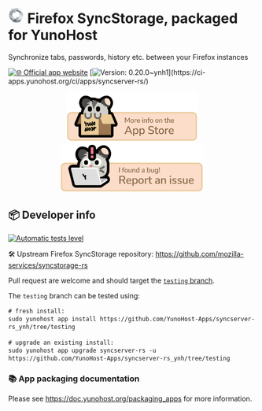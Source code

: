 <!--
N.B.: This README was automatically generated by <https://github.com/YunoHost/apps_tools/blob/main/readme_generator>
It shall NOT be edited by hand.
-->

<h1>
  <img src="https://raw.githubusercontent.com/YunoHost/apps/main/logos/syncserver-rs.png" width="32px" alt="Logo of Firefox SyncStorage">
  Firefox SyncStorage, packaged for YunoHost
</h1>

Synchronize tabs, passwords, history etc. between your Firefox instances

[![🌐 Official app website](https://img.shields.io/badge/Official_app_website-darkgreen?style=for-the-badge)](https://www.mozilla.org/en-GB/firefox/features/sync/)
[![Version: 0.20.0~ynh1](https://img.shields.io/badge/Version-0.20.0~ynh1-rgb(18,138,11)?style=for-the-badge)](https://ci-apps.yunohost.org/ci/apps/syncserver-rs/)

<div align="center">
<a href="https://apps.yunohost.org/app/syncserver-rs"><img height="100px" src="https://github.com/YunoHost/yunohost-artwork/raw/refs/heads/main/badges/neopossum-badges/badge_more_info_on_the_appstore.svg"/></a>
<a href="https://github.com/YunoHost-Apps/syncserver-rs_ynh/issues"><img height="100px" src="https://github.com/YunoHost/yunohost-artwork/raw/refs/heads/main/badges/neopossum-badges/badge_report_an_issue.svg"/></a>
</div>

## 📦 Developer info

[![Automatic tests level](https://apps.yunohost.org/badge/cilevel/syncserver-rs)](https://ci-apps.yunohost.org/ci/apps/syncserver-rs/)

🛠️ Upstream Firefox SyncStorage repository: <https://github.com/mozilla-services/syncstorage-rs>

Pull request are welcome and should target the [`testing` branch](https://github.com/YunoHost-Apps/syncserver-rs_ynh/tree/testing).

The `testing` branch can be tested using:
```
# fresh install:
sudo yunohost app install https://github.com/YunoHost-Apps/syncserver-rs_ynh/tree/testing

# upgrade an existing install:
sudo yunohost app upgrade syncserver-rs -u https://github.com/YunoHost-Apps/syncserver-rs_ynh/tree/testing
```

### 📚 App packaging documentation

Please see <https://doc.yunohost.org/packaging_apps> for more information.